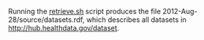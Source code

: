 Running the [retrieve.sh]() script produces the file 2012-Aug-28/source/datasets.rdf, which describes all datasets in http://hub.healthdata.gov/dataset.
